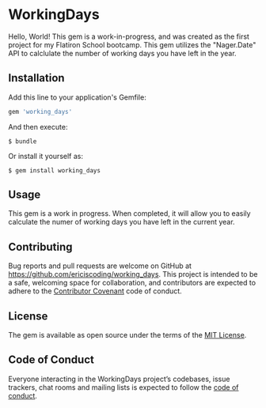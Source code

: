 # WorkingDays

Hello, World! This gem is a work-in-progress, and was created as the first project for my Flatiron School bootcamp. This gem utilizes the "Nager.Date" API to calclulate the number of working days you have left in the year. 

## Installation

Add this line to your application's Gemfile:

```ruby
gem 'working_days'
```

And then execute:

    $ bundle

Or install it yourself as:

    $ gem install working_days

## Usage

This gem is a work in progress. When completed, it will allow you to easily calculate the numer of working days you have left in the current year. 

## Contributing

Bug reports and pull requests are welcome on GitHub at https://github.com/ericiscoding/working_days. This project is intended to be a safe, welcoming space for collaboration, and contributors are expected to adhere to the [Contributor Covenant](http://contributor-covenant.org) code of conduct.

## License

The gem is available as open source under the terms of the [MIT License](https://opensource.org/licenses/MIT).

## Code of Conduct

Everyone interacting in the WorkingDays project’s codebases, issue trackers, chat rooms and mailing lists is expected to follow the [code of conduct](https://github.com/ericiscoding/working_days/blob/master/CODE_OF_CONDUCT.md).
